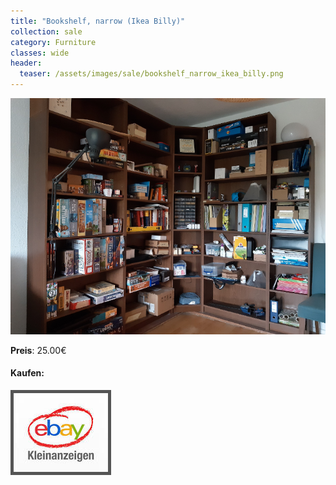 ```yaml
---
title: "Bookshelf, narrow (Ikea Billy)"
collection: sale
category: Furniture
classes: wide
header: 
  teaser: /assets/images/sale/bookshelf_narrow_ikea_billy.png
---
```




<a href="">
  <img src="/assets/images/sale/bookshelf_narrow_ikea_billy.png" alt="Bookshelf, narrow (Ikea Billy)">
</a>

**Preis**: 25.00€


#### Kaufen:
<a href="">
  <img src="/assets/images/ebay.png" alt="Ebay Kleinanzeigen" style="border: 5px solid #555">
</a>

